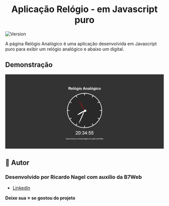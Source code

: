 <h1  align="center">Aplicação Relógio - em Javascript puro</h1>

<p><img  alt="Version"  src="https://img.shields.io/badge/version-0.1.0-blue.svg?cacheSeconds=2592000" /></p>

<p>
  A página Relógio Analógico é uma aplicação desenvolvida em Javascript puro para exibir um relógio analógico e abaixo um digital.
</p>

<h2 id="demonstracao">Demonstração</h2>

<p>
  <span><img src="./img/Screen_1.PNG" /></span>
</p>

<h2 id="autora">👤 Autor</h2>

<h3>Desenvolvido por Ricardo Nagel com auxílio da B7Web</h3>

* [Linkedin](https://www.linkedin.com/in/ricardonagel/)

  
<strong align="center">Deixe sua ⭐️ se gostou do projeto</strong>

  
